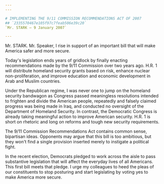 ```yaml
---
---

# IMPLEMENTING THE 9/11 COMMISSION RECOMMENDATIONS ACT OF 2007
## `2335570467e105f97c7feab506e39c20`
`Mr. STARK — 9 January 2007`

---
```



Mr. STARK. Mr. Speaker, I rise in support of an important bill that 
will make America safer and more secure.

Today's legislation ends years of gridlock by finally enacting 
recommendations made by the 9/11 Commission over two years ago. H.R. 1 
will distribute homeland security grants based on risk, enhance nuclear 
non-proliferation, and improve education and economic development in 
Arab and Muslim countries.



Under the Republican regime, I was never one to jump on the homeland 
security bandwagon as Congress passed meaningless resolutions intended 
to frighten and divide the American people, repeatedly and falsely 
claimed progress was being made in Iraq, and conducted no oversight of 
the Department of Homeland Security. In contrast, the Democratic 
Congress is already taking meaningful action to improve American 
security. H.R. 1 is short on rhetoric and long on reforms and tough new 
security requirements.

The 9/11 Commission Recommendations Act contains common sense, 
bipartisan ideas. Opponents may argue that this bill is too ambitious, 
but they won't find a single provision inserted merely to instigate a 
political fight.

In the recent election, Democrats pledged to work across the aisle to 
pass substantive legislation that will affect the everyday lives of all 
Americans. This first bill meets that pledge. I urge my colleagues to 
heed the pleas of our constituents to stop posturing and start 
legislating by voting yes to make America more secure.